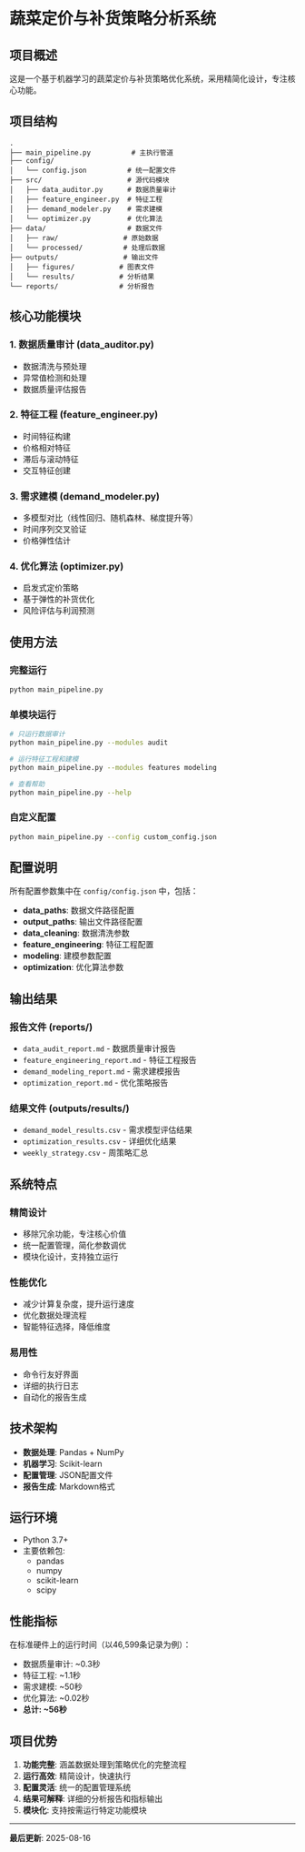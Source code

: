 # 蔬菜定价与补货策略分析系统

## 项目概述

这是一个基于机器学习的蔬菜定价与补货策略优化系统，采用精简化设计，专注核心功能。

## 项目结构

```
.
├── main_pipeline.py          # 主执行管道
├── config/
│   └── config.json          # 统一配置文件
├── src/                     # 源代码模块
│   ├── data_auditor.py      # 数据质量审计
│   ├── feature_engineer.py  # 特征工程
│   ├── demand_modeler.py    # 需求建模
│   └── optimizer.py         # 优化算法
├── data/                    # 数据文件
│   ├── raw/                # 原始数据
│   └── processed/          # 处理后数据
├── outputs/                # 输出文件
│   ├── figures/           # 图表文件
│   └── results/           # 分析结果
└── reports/               # 分析报告
```

## 核心功能模块

### 1. 数据质量审计 (data_auditor.py)
- 数据清洗与预处理
- 异常值检测和处理
- 数据质量评估报告

### 2. 特征工程 (feature_engineer.py)  
- 时间特征构建
- 价格相对特征
- 滞后与滚动特征
- 交互特征创建

### 3. 需求建模 (demand_modeler.py)
- 多模型对比（线性回归、随机森林、梯度提升等）
- 时间序列交叉验证
- 价格弹性估计

### 4. 优化算法 (optimizer.py)
- 启发式定价策略
- 基于弹性的补货优化
- 风险评估与利润预测

## 使用方法

### 完整运行
```bash
python main_pipeline.py
```

### 单模块运行
```bash
# 只运行数据审计
python main_pipeline.py --modules audit

# 运行特征工程和建模
python main_pipeline.py --modules features modeling

# 查看帮助
python main_pipeline.py --help
```

### 自定义配置
```bash
python main_pipeline.py --config custom_config.json
```

## 配置说明

所有配置参数集中在 `config/config.json` 中，包括：

- **data_paths**: 数据文件路径配置
- **output_paths**: 输出文件路径配置  
- **data_cleaning**: 数据清洗参数
- **feature_engineering**: 特征工程配置
- **modeling**: 建模参数配置
- **optimization**: 优化算法参数

## 输出结果

### 报告文件 (reports/)
- `data_audit_report.md` - 数据质量审计报告
- `feature_engineering_report.md` - 特征工程报告
- `demand_modeling_report.md` - 需求建模报告  
- `optimization_report.md` - 优化策略报告

### 结果文件 (outputs/results/)
- `demand_model_results.csv` - 需求模型评估结果
- `optimization_results.csv` - 详细优化结果
- `weekly_strategy.csv` - 周策略汇总

## 系统特点

### 精简设计
- 移除冗余功能，专注核心价值
- 统一配置管理，简化参数调优
- 模块化设计，支持独立运行

### 性能优化  
- 减少计算复杂度，提升运行速度
- 优化数据处理流程
- 智能特征选择，降低维度

### 易用性
- 命令行友好界面
- 详细的执行日志
- 自动化的报告生成

## 技术架构

- **数据处理**: Pandas + NumPy
- **机器学习**: Scikit-learn  
- **配置管理**: JSON配置文件
- **报告生成**: Markdown格式

## 运行环境

- Python 3.7+
- 主要依赖包:
  - pandas
  - numpy  
  - scikit-learn
  - scipy

## 性能指标

在标准硬件上的运行时间（以46,599条记录为例）：
- 数据质量审计: ~0.3秒
- 特征工程: ~1.1秒  
- 需求建模: ~50秒
- 优化算法: ~0.02秒
- **总计: ~56秒**

## 项目优势

1. **功能完整**: 涵盖数据处理到策略优化的完整流程
2. **运行高效**: 精简设计，快速执行
3. **配置灵活**: 统一的配置管理系统
4. **结果可解释**: 详细的分析报告和指标输出
5. **模块化**: 支持按需运行特定功能模块

---

**最后更新**: 2025-08-16
